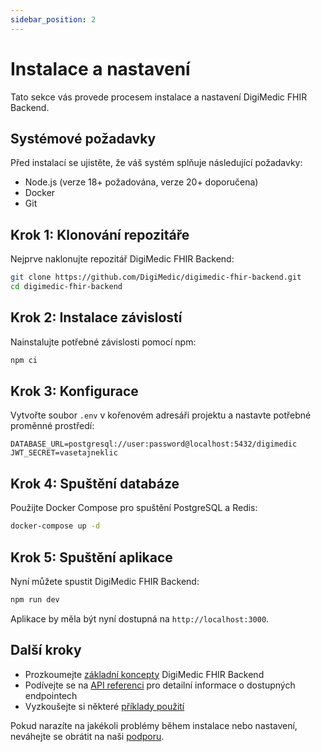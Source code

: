 ```yaml
---
sidebar_position: 2
---
```


# Instalace a nastavení

Tato sekce vás provede procesem instalace a nastavení DigiMedic FHIR Backend.

## Systémové požadavky

Před instalací se ujistěte, že váš systém splňuje následující požadavky:

- Node.js (verze 18+ požadována, verze 20+ doporučena)
- Docker
- Git

## Krok 1: Klonování repozitáře

Nejprve naklonujte repozitář DigiMedic FHIR Backend:

```bash
git clone https://github.com/DigiMedic/digimedic-fhir-backend.git
cd digimedic-fhir-backend
```

## Krok 2: Instalace závislostí

Nainstalujte potřebné závislosti pomocí npm:

```bash
npm ci
```

## Krok 3: Konfigurace

Vytvořte soubor `.env` v kořenovém adresáři projektu a nastavte potřebné proměnné prostředí:

```
DATABASE_URL=postgresql://user:password@localhost:5432/digimedic
JWT_SECRET=vasetajneklic
```

## Krok 4: Spuštění databáze

Použijte Docker Compose pro spuštění PostgreSQL a Redis:

```bash
docker-compose up -d
```

## Krok 5: Spuštění aplikace

Nyní můžete spustit DigiMedic FHIR Backend:

```bash
npm run dev
```

Aplikace by měla být nyní dostupná na `http://localhost:3000`.

## Další kroky

- Prozkoumejte [základní koncepty](./zakladni-koncepty.md) DigiMedic FHIR Backend
- Podívejte se na [API referenci](./api-reference.md) pro detailní informace o dostupných endpointech
- Vyzkoušejte si některé [příklady použití](./priklady-pouziti.md)

Pokud narazíte na jakékoli problémy během instalace nebo nastavení, neváhejte se obrátit na naši [podporu](mailto:podpora@digimedic.cz).